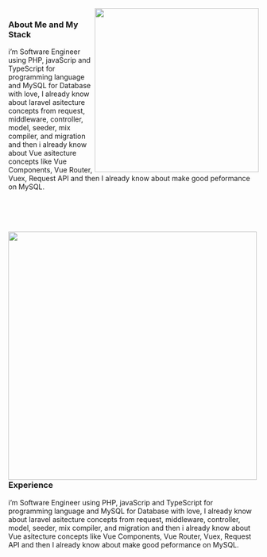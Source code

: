<img align='right' width='330px' src="https://github-readme-stats.vercel.app/api/top-langs/?username=albasyir&hide=html&theme=merko" />

### About Me and My Stack

i’m Software Engineer using PHP, javaScrip and TypeScript for
programming language and MySQL for Database with love, I already know about 
laravel asitecture concepts from request, middleware, controller, model, seeder, mix
compiler, and migration and then i already know about Vue asitecture concepts
like Vue Components, Vue Router, Vuex, Request API and then I already know about 
make good peformance on MySQL.

<br />
<br />
<br />
<br />

<img align="left" width='500px' src="https://github-readme-stats.vercel.app/api?username=albasyir&show_icons=true&theme=merko" />

### Experience
i’m Software Engineer using PHP, javaScrip and TypeScript for
programming language and MySQL for Database with love, I already know about 
laravel asitecture concepts from request, middleware, controller, model, seeder, mix
compiler, and migration and then i already know about Vue asitecture concepts
like Vue Components, Vue Router, Vuex, Request API and then I already know about 
make good peformance on MySQL.
